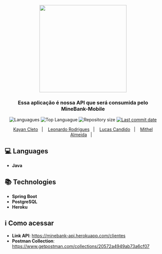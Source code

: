 <p align="center">
   <img src="https://github.com/ProjetosUniso/MineBank-Mobile/blob/master/mobile/app/src/main/res/drawable-v24/logo.png" width="280">

   <h3 align="center" >
     Essa aplicação é nossa API que será consumida pelo MineBank-Mobile
   </h3>

<p align="center">
</p>

<p align="center">
  <img alt="Languagues" src="https://img.shields.io/github/languages/count/ProjetosUniso/MineBank-API">
  <img alt="Top Languague" src="https://img.shields.io/github/languages/top/ProjetosUniso/MineBank-API">
  <img alt="Repository size" src="https://img.shields.io/github/repo-size/ProjetosUniso/MineBank-API">
  <a href="https://github.com/ProjetosUniso/MineBank-API/commits/master">
    <img alt="Last commit date" src="https://img.shields.io/github/last-commit/ProjetosUniso/MineBank-API">
  </a>
</p>

<p align="center">
  <a href="https://github.com/KayanCleto">Kayan Cleto</a>&nbsp;&nbsp;&nbsp;|&nbsp;&nbsp;&nbsp;
  <a href="https://github.com/LeonardoLetr">Leonardo Rodrigues</a>&nbsp;&nbsp;&nbsp;|&nbsp;&nbsp;&nbsp;
  <a href="https://github.com/Lucas-Hernandes">Lucas Candido</a>&nbsp;&nbsp;&nbsp;|&nbsp;&nbsp;&nbsp;
  <a href="https://github.com/MithelM">Mithel Almeida</a>&nbsp;&nbsp;&nbsp;|&nbsp;&nbsp;&nbsp;
</p>



## :computer: Languages

- **Java**

## :books: Technologies
   * **Spring Boot**
   * **PostgreSQL**
   * **Heroku**
   
## :information_source: Como acessar 
   * **Link API**: https://minebank-api.herokuapp.com/clientes
   * **Postman Collection**: https://www.getpostman.com/collections/20572a4949ab73a6cf07


